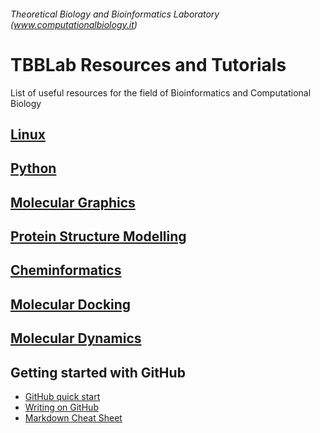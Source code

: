 ###### Theoretical Biology and Bioinformatics Laboratory (www.computationalbiology.it)

# TBBLab Resources and Tutorials

List of useful resources for the field of Bioinformatics and Computational Biology 



## [Linux](https://github.com/fpolticelli/tbblab_repository/blob/main/linux.md)
## [Python](https://github.com/fpolticelli/tbblab_repository/blob/main/python.md)
## [Molecular Graphics](https://github.com/fpolticelli/tbblab_repository/blob/main/molecular_graphics.md)
## [Protein Structure Modelling](https://github.com/fpolticelli/tbblab_repository/blob/main/protein_modelling.md)
## [Cheminformatics](https://github.com/fpolticelli/tbblab_repository/blob/main/cheminformatics.md)
## [Molecular Docking](https://github.com/fpolticelli/tbblab_repository/blob/main/molecular_docking.md)
## [Molecular Dynamics](https://github.com/fpolticelli/tbblab_repository/blob/main/molecular_dynamics.md)

## Getting started with GitHub
- [GitHub quick start](https://guides.github.com/activities/hello-world/)
- [Writing on GitHub](https://docs.github.com/en/free-pro-team@latest/github/writing-on-github)
- [Markdown Cheat Sheet](https://commonmark.org/help/)
